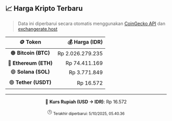 

<!-- HARGA_KRIPTO -->
## 📈 Harga Kripto Terbaru

> Data ini diperbarui secara otomatis menggunakan [CoinGecko API](https://www.coingecko.com/) dan [exchangerate.host](https://exchangerate.host/)

<div align="center">

| 🪙 Token | 💰 Harga (IDR) |
|:------:|---------------:|
| 🟠 **Bitcoin (BTC)**   | Rp 2.026.279.235 |
| 🔵 **Ethereum (ETH)**  | Rp 74.411.169 |
| 🟣 **Solana (SOL)**    | Rp 3.771.849 |
| 🟢 **Tether (USDT)**   | Rp 16.572 |

---

💱 **Kurs Rupiah (USD → IDR)**: Rp 16.572

🕒 <sub>Terakhir diperbarui: 5/10/2025, 05.40.36</sub>

</div>
<!-- /HARGA_KRIPTO -->